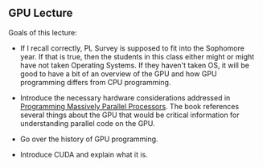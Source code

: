 ## GPU Lecture

Goals of this lecture:

- If I recall correctly, PL Survey is supposed to fit into the Sophomore year.
If that is true, then the students in this class either might or might have 
not taken Operating Systems. If they haven't taken OS, it will be good to have
a bit of an overview of the GPU and how GPU programming differs from CPU 
programming.

- Introduce the necessary hardware considerations addressed in 
[Programming Massively Parallel Processors](https://bit.ly/2PXocnt). The book
references several things about the GPU that would be critical information for
understanding parallel code on the GPU.

- Go over the history of GPU programming. 

- Introduce CUDA and explain what it is.



